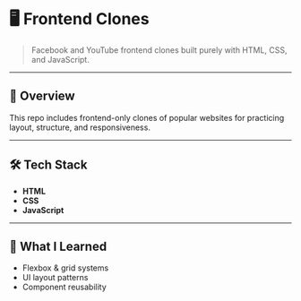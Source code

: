 # 🖥️ Frontend Clones

> Facebook and YouTube frontend clones built purely with HTML, CSS, and JavaScript.

---

## 📖 Overview

This repo includes frontend-only clones of popular websites for practicing layout, structure, and responsiveness.

---

## 🛠️ Tech Stack

- **HTML**
- **CSS**
- **JavaScript**

---

## 🧠 What I Learned

- Flexbox & grid systems
- UI layout patterns
- Component reusability
